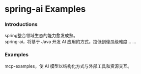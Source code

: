 # spring-ai Examples

### Introductions

spring整合领域生态的能力愈发成熟。  
spring-ai，将基于 Java 开发 AI 应用的方式，拉低到傻瓜级难度... ...

### Examples

mcp-examples，使 AI 模型以结构化方式与外部工具和资源交互。  




